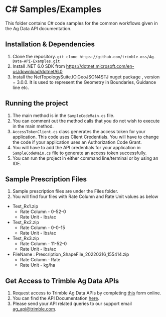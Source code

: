 # C# Samples/Examples
This folder contains C# code samples for the common workflows given in the Ag Data API documentation.

## Installation & Dependencies

1. Clone the repository.
`git clone https://github.com/trimble-oss/Ag-Data-API-Examples.git`
2. Install .NET 6.0 SDK from https://dotnet.microsoft.com/en-us/download/dotnet/6.0 
3. Install the NetTopologySuite.IO.GeoJSON4STJ nuget package , version = 3.0.0. It is used to represent the Geometry in Boundaries, Guidance line etc.

## Running the project

1. The main method is in the `SampleCodeMain.cs` file.
2. You can comment out the method calls that you do not wish to execute in the main method.
3. `AccessTokenClient.cs` class generates the access token for your application. This code uses Client Credentials. You will have to change the code if your application uses an Authorization Code Grant.
4. You will have to add the API credentials for your application in `SampleCodeMain.cs` file to generate an access token successfully.
5. You can run the project in either command line/terminal or by using an IDE.

## Sample Prescription Files

1. Sample prescription files are under the Files folder.
2. You will find four files with Rate Column and Rate Unit values as below
  * Test_Rx1.zip
    * Rate Column - 0-52-0
    * Rate Unit - lbs/ac
  * Test_Rx2.zip
    * Rate Column - 0-0-15
    * Rate Unit - lbs/ac
  * Test_Rx3.zip
    * Rate Column - 11-52-0
    * Rate Unit - lbs/ac
  * FileName : Prescription_ShapeFile_20220316_155414.zip
    * Rate Column - Rate
    * Rate Unit - kg/ha

## Get Access to Trimble Ag Data APIs

1. Request access to Trimble Ag Data APIs by completing [this](https://agriculture.trimble.com/en/partners/developer-resources/request-software-integration-api) form online.
2. You can find the API Documentation [here](https://agdeveloper.trimble.com/api-docs).
3. Please send your API related queries to our support email ag_api@trimble.com.